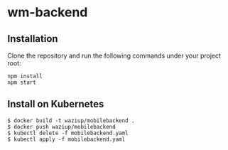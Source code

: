 # wm-backend

## Installation

Clone the repository and run the following commands under your project root:

```shell
npm install
npm start
```

## Install on Kubernetes

```
$ docker build -t waziup/mobilebackend .
$ docker push waziup/mobilebackend
$ kubectl delete -f mobilebackend.yaml
$ kubectl apply -f mobilebackend.yaml 
```

